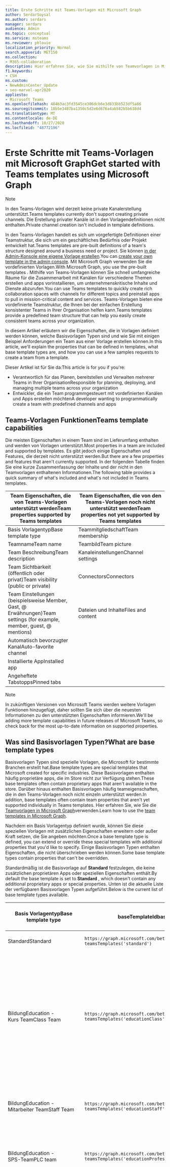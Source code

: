 ```yaml
---
title: Erste Schritte mit Teams-Vorlagen mit Microsoft Graph
author: SerdarSoysal
ms.author: serdars
manager: serdars
audience: Admin
ms.topic: conceptual
ms.service: msteams
ms.reviewer: phlouie
localization_priority: Normal
search.appverid: MET150
ms.collection:
- M365-collaboration
description: Hier erfahren Sie, wie Sie mithilfe von Teamvorlagen in Microsoft Graph Zusammenarbeit mit Kanälen für verschiedene Themen erstellen und apps vorinstallieren, um Inhalte und Dienste bereitzustellen.
f1.keywords:
- CSH
ms.custom:
- NewAdminCenter_Update
- seo-marvel-apr2020
appliesto:
- Microsoft Teams
ms.openlocfilehash: 484b3ac3fd3545ce306dcb6e3d833bb523df5a86
ms.sourcegitcommit: 18b5e3487ba1350c5d2e6d676a4ab582b5b638d4
ms.translationtype: MT
ms.contentlocale: de-DE
ms.lasthandoff: 10/27/2020
ms.locfileid: "48772196"
---
```

# <a name="get-started-with-teams-templates-using-microsoft-graph"></a><span data-ttu-id="d77b0-103">Erste Schritte mit Teams-Vorlagen mit Microsoft Graph</span><span class="sxs-lookup"><span data-stu-id="d77b0-103">Get started with Teams templates using Microsoft Graph</span></span>

> [!NOTE]
> <span data-ttu-id="d77b0-104">In den Teams-Vorlagen wird derzeit keine private Kanalerstellung unterstützt.</span><span class="sxs-lookup"><span data-stu-id="d77b0-104">Teams templates currently don't support creating private channels.</span></span> <span data-ttu-id="d77b0-105">Die Erstellung privater Kanäle ist in den Vorlagendefinitionen nicht enthalten.</span><span class="sxs-lookup"><span data-stu-id="d77b0-105">Private channel creation isn't included in template definitions.</span></span>

<span data-ttu-id="d77b0-106">In den Teams-Vorlagen handelt es sich um vorgefertigte Definitionen einer Teamstruktur, die sich um ein geschäftliches Bedürfnis oder Projekt entwickelt hat.</span><span class="sxs-lookup"><span data-stu-id="d77b0-106">Teams templates are pre-built definitions of a team's structure designed around a business need or project.</span></span> <span data-ttu-id="d77b0-107">Sie können [in der Admin-Konsole eine eigene Vorlage erstellen](get-started-with-teams-templates-in-the-admin-console.md).</span><span class="sxs-lookup"><span data-stu-id="d77b0-107">You can [create your own template in the admin console](get-started-with-teams-templates-in-the-admin-console.md).</span></span> <span data-ttu-id="d77b0-108">Mit Microsoft Graph verwenden Sie die vordefinierten Vorlagen.</span><span class="sxs-lookup"><span data-stu-id="d77b0-108">With Microsoft Graph, you use the pre-built templates .</span></span> <span data-ttu-id="d77b0-109">Mithilfe von Teams-Vorlagen können Sie schnell umfangreiche Räume für die Zusammenarbeit mit Kanälen für verschiedene Themen erstellen und apps vorinstallieren, um unternehmenskritische Inhalte und Dienste abzurufen.</span><span class="sxs-lookup"><span data-stu-id="d77b0-109">You can use Teams templates to quickly create rich collaboration spaces with channels for different topics and preinstall apps to pull in mission-critical content and services.</span></span> <span data-ttu-id="d77b0-110">Teams-Vorlagen bieten eine vordefinierte Teamstruktur, die Ihnen bei der einfachen Erstellung konsistenter Teams in Ihrer Organisation helfen kann.</span><span class="sxs-lookup"><span data-stu-id="d77b0-110">Teams templates provide a predefined team structure that can help you easily create consistent teams across your organization.</span></span>

<span data-ttu-id="d77b0-111">In diesem Artikel erläutern wir die Eigenschaften, die in Vorlagen definiert werden können, welche Basisvorlagen Typen sind und wie Sie mit einigen Beispiel Anforderungen ein Team aus einer Vorlage erstellen können.</span><span class="sxs-lookup"><span data-stu-id="d77b0-111">In this article, we'll explain the properties that can be defined in templates, what base template types are, and how you can use a few samples requests to create a team from a template.</span></span>

<span data-ttu-id="d77b0-112">Dieser Artikel ist für Sie da:</span><span class="sxs-lookup"><span data-stu-id="d77b0-112">This article is for you if you're:</span></span>

- <span data-ttu-id="d77b0-113">Verantwortlich für das Planen, bereitstellen und Verwalten mehrerer Teams in Ihrer Organisation</span><span class="sxs-lookup"><span data-stu-id="d77b0-113">Responsible for planning, deploying, and managing multiple teams across your organization</span></span><br>
- <span data-ttu-id="d77b0-114">Entwickler, die ein Team programmgesteuert mit vordefinierten Kanälen und Apps erstellen möchten</span><span class="sxs-lookup"><span data-stu-id="d77b0-114">A developer wanting to programmatically create a team with predefined channels and apps</span></span>

## <a name="teams-template-capabilities"></a><span data-ttu-id="d77b0-115">Teams-Vorlagen Funktionen</span><span class="sxs-lookup"><span data-stu-id="d77b0-115">Teams template capabilities</span></span>

<span data-ttu-id="d77b0-116">Die meisten Eigenschaften in einem Team sind im Lieferumfang enthalten und werden von Vorlagen unterstützt.</span><span class="sxs-lookup"><span data-stu-id="d77b0-116">Most properties in a team are included and supported by templates.</span></span> <span data-ttu-id="d77b0-117">Es gibt jedoch einige Eigenschaften und Features, die derzeit nicht unterstützt werden.</span><span class="sxs-lookup"><span data-stu-id="d77b0-117">But there are a few properties and features that aren't currently supported.</span></span> <span data-ttu-id="d77b0-118">In der folgenden Tabelle finden Sie eine kurze Zusammenfassung der Inhalte und der nicht in den Teamvorlagen enthaltenen Informationen.</span><span class="sxs-lookup"><span data-stu-id="d77b0-118">The following table provides a quick summary of what's included and what's not included in Teams templates.</span></span>

| <span data-ttu-id="d77b0-119">**Team Eigenschaften, die von Teams-Vorlagen unterstützt werden**</span><span class="sxs-lookup"><span data-stu-id="d77b0-119">**Team properties supported by Teams templates**</span></span> | <span data-ttu-id="d77b0-120">**Team Eigenschaften, die von den Teams-Vorlagen noch nicht unterstützt werden**</span><span class="sxs-lookup"><span data-stu-id="d77b0-120">**Team properties not yet supported by Teams templates**</span></span> |
| ------------------------------------------------ | -------------------------------------------------------- |
| <span data-ttu-id="d77b0-121">Basis Vorlagentyp</span><span class="sxs-lookup"><span data-stu-id="d77b0-121">Base template type</span></span> | <span data-ttu-id="d77b0-122">Teammitgliedschaft</span><span class="sxs-lookup"><span data-stu-id="d77b0-122">Team membership</span></span> |
| <span data-ttu-id="d77b0-123">Teamname</span><span class="sxs-lookup"><span data-stu-id="d77b0-123">Team name</span></span> | <span data-ttu-id="d77b0-124">Teambild</span><span class="sxs-lookup"><span data-stu-id="d77b0-124">Team picture</span></span> |
| <span data-ttu-id="d77b0-125">Team Beschreibung</span><span class="sxs-lookup"><span data-stu-id="d77b0-125">Team description</span></span> | <span data-ttu-id="d77b0-126">Kanaleinstellungen</span><span class="sxs-lookup"><span data-stu-id="d77b0-126">Channel settings</span></span> |
| <span data-ttu-id="d77b0-127">Team Sichtbarkeit (öffentlich oder privat)</span><span class="sxs-lookup"><span data-stu-id="d77b0-127">Team visibility (public or private)</span></span> | <span data-ttu-id="d77b0-128">Connectors</span><span class="sxs-lookup"><span data-stu-id="d77b0-128">Connectors</span></span> |
| <span data-ttu-id="d77b0-129">Team Einstellungen (beispielsweise Member, Gast, @ Erwähnungen)</span><span class="sxs-lookup"><span data-stu-id="d77b0-129">Team settings (for example, member, guest, @ mentions)</span></span> | <span data-ttu-id="d77b0-130">Dateien und Inhalte</span><span class="sxs-lookup"><span data-stu-id="d77b0-130">Files and content</span></span> |
| <span data-ttu-id="d77b0-131">Automatisch bevorzugter Kanal</span><span class="sxs-lookup"><span data-stu-id="d77b0-131">Auto-favorite channel</span></span> | |
| <span data-ttu-id="d77b0-132">Installierte App</span><span class="sxs-lookup"><span data-stu-id="d77b0-132">Installed app</span></span> | |
| <span data-ttu-id="d77b0-133">Angeheftete Tabstopps</span><span class="sxs-lookup"><span data-stu-id="d77b0-133">Pinned tabs</span></span> | |

> [!NOTE]
> <span data-ttu-id="d77b0-134">In zukünftigen Versionen von Microsoft Teams werden weitere Vorlagen Funktionen hinzugefügt, daher sollten Sie sich über die neuesten Informationen zu den unterstützten Eigenschaften informieren.</span><span class="sxs-lookup"><span data-stu-id="d77b0-134">We'll be adding more template capabilities in future releases of Microsoft Teams, so check back for the most up-to-date information on supported properties.</span></span>

## <a name="what-are-base-template-types"></a><span data-ttu-id="d77b0-135">Was sind Basisvorlagen Typen?</span><span class="sxs-lookup"><span data-stu-id="d77b0-135">What are base template types</span></span>

<span data-ttu-id="d77b0-136">Basisvorlagen Typen sind spezielle Vorlagen, die Microsoft für bestimmte Branchen erstellt hat.</span><span class="sxs-lookup"><span data-stu-id="d77b0-136">Base template types are special templates that Microsoft created for specific industries.</span></span> <span data-ttu-id="d77b0-137">Diese Basisvorlagen enthalten häufig proprietäre apps, die im Store nicht zur Verfügung stehen.</span><span class="sxs-lookup"><span data-stu-id="d77b0-137">These base templates often contain proprietary apps that aren't available in the store.</span></span> <span data-ttu-id="d77b0-138">Darüber hinaus enthalten Basisvorlagen häufig teameigenschaften, die in den Teams-Vorlagen noch nicht einzeln unterstützt werden.</span><span class="sxs-lookup"><span data-stu-id="d77b0-138">In addition, base templates often contain team properties that aren't yet supported individually in Teams templates.</span></span> <span data-ttu-id="d77b0-139">Hier erfahren Sie, wie Sie die [Teamvorlagen in Microsoft Graph](get-started-with-teams-templates.md)verwenden.</span><span class="sxs-lookup"><span data-stu-id="d77b0-139">Learn how to use the [team templates in Microsoft Graph](get-started-with-teams-templates.md).</span></span>

<span data-ttu-id="d77b0-140">Nachdem ein Basis Vorlagentyp definiert wurde, können Sie diese speziellen Vorlagen mit zusätzlichen Eigenschaften erweitern oder außer Kraft setzen, die Sie angeben möchten.</span><span class="sxs-lookup"><span data-stu-id="d77b0-140">Once a base template type is defined, you can extend or override these special templates with additional properties that you'd like to specify.</span></span> <span data-ttu-id="d77b0-141">Einige Basisvorlagen Typen enthalten Eigenschaften, die nicht überschrieben werden können.</span><span class="sxs-lookup"><span data-stu-id="d77b0-141">Some base template types contain properties that can't be overridden.</span></span>

<span data-ttu-id="d77b0-142">Standardmäßig ist die Basisvorlage auf **Standard** festzulegen, die keine zusätzlichen proprietären Apps oder speziellen Eigenschaften enthält.</span><span class="sxs-lookup"><span data-stu-id="d77b0-142">By default the base template is set to **Standard** , which doesn't contain any additional proprietary apps or special properties.</span></span> <span data-ttu-id="d77b0-143">Unten ist die aktuelle Liste der verfügbaren Basisvorlagen Typen aufgeführt.</span><span class="sxs-lookup"><span data-stu-id="d77b0-143">Below is the current list of base template types available.</span></span>

| <span data-ttu-id="d77b0-144">Basis Vorlagentyp</span><span class="sxs-lookup"><span data-stu-id="d77b0-144">Base template type</span></span> | <span data-ttu-id="d77b0-145">baseTemplateId</span><span class="sxs-lookup"><span data-stu-id="d77b0-145">baseTemplateId</span></span> | <span data-ttu-id="d77b0-146">Eigenschaften, die mit dieser Basisvorlage geliefert werden</span><span class="sxs-lookup"><span data-stu-id="d77b0-146">Properties that come with this base template</span></span> |
| ------------------ | -------------- | ----------------------------------------------------- |
| <span data-ttu-id="d77b0-147">Standard</span><span class="sxs-lookup"><span data-stu-id="d77b0-147">Standard</span></span> | `https://graph.microsoft.com/beta/`<br>`teamsTemplates('standard')` | <span data-ttu-id="d77b0-148">Keine weiteren apps und Eigenschaften</span><span class="sxs-lookup"><span data-stu-id="d77b0-148">No additional apps and properties</span></span> |
| <span data-ttu-id="d77b0-149">Bildung</span><span class="sxs-lookup"><span data-stu-id="d77b0-149">Education -</span></span><br><span data-ttu-id="d77b0-150">Kurs Team</span><span class="sxs-lookup"><span data-stu-id="d77b0-150">Class Team</span></span> | `https://graph.microsoft.com/beta/`<br>`teamsTemplates('educationClass')` | <span data-ttu-id="d77b0-151">Apps</span><span class="sxs-lookup"><span data-stu-id="d77b0-151">Apps:</span></span><ul><li><span data-ttu-id="d77b0-152">OneNote-Kurs Notizbuch (auf der Registerkarte " **Allgemein** " angeheftet)</span><span class="sxs-lookup"><span data-stu-id="d77b0-152">OneNote Class Notebook (pinned to the **General** tab)</span></span> </li><li><span data-ttu-id="d77b0-153">Aufgaben-app (angeheftet an die Registerkarte " **Allgemein** ")</span><span class="sxs-lookup"><span data-stu-id="d77b0-153">Assignments app (pinned to the **General** tab)</span></span></li></ul> <span data-ttu-id="d77b0-154">Team Eigenschaften:</span><span class="sxs-lookup"><span data-stu-id="d77b0-154">Team properties:</span></span><ul><li><span data-ttu-id="d77b0-155">Team Sichtbarkeit auf **HiddenMembership** (kann nicht außer Kraft gesetzt werden)</span><span class="sxs-lookup"><span data-stu-id="d77b0-155">Team visibility set to **HiddenMembership** (cannot be overridden)</span></span></li></ul> |
| <span data-ttu-id="d77b0-156">Bildung</span><span class="sxs-lookup"><span data-stu-id="d77b0-156">Education -</span></span><br><span data-ttu-id="d77b0-157">Mitarbeiter Team</span><span class="sxs-lookup"><span data-stu-id="d77b0-157">Staff Team</span></span> | `https://graph.microsoft.com/beta/`<br>`teamsTemplates('educationStaff')` | <span data-ttu-id="d77b0-158">Apps</span><span class="sxs-lookup"><span data-stu-id="d77b0-158">Apps:</span></span><ul><li><span data-ttu-id="d77b0-159">OneNote-Mitarbeiter Notizbuch (auf der Registerkarte " **Allgemein** " angeheftet)</span><span class="sxs-lookup"><span data-stu-id="d77b0-159">OneNote Staff Notebook (pinned to the **General** tab)</span></span></li></ul> |
|<span data-ttu-id="d77b0-160">Bildung</span><span class="sxs-lookup"><span data-stu-id="d77b0-160">Education -</span></span><br><span data-ttu-id="d77b0-161">SPS-Team</span><span class="sxs-lookup"><span data-stu-id="d77b0-161">PLC team</span></span> |`https://graph.microsoft.com/beta/`<br>`teamsTemplates('educationProfessionalLearningCommunity')` | <span data-ttu-id="d77b0-162">Apps</span><span class="sxs-lookup"><span data-stu-id="d77b0-162">Apps:</span></span><ul><li><span data-ttu-id="d77b0-163">OneNote PLC-Notizbuch (auf der Registerkarte " **Allgemein** " angeheftet)</span><span class="sxs-lookup"><span data-stu-id="d77b0-163">OneNote PLC Notebook (pinned to the **General** tab)</span></span></ul></li>|
| <span data-ttu-id="d77b0-164">Retail</span><span class="sxs-lookup"><span data-stu-id="d77b0-164">Retail -</span></span><br><span data-ttu-id="d77b0-165">Store</span><span class="sxs-lookup"><span data-stu-id="d77b0-165">Store</span></span> | `https://graph.microsoft.com/beta/`<br>`teamsTemplates('retailStore')` | <span data-ttu-id="d77b0-166">Kanäle</span><span class="sxs-lookup"><span data-stu-id="d77b0-166">Channels:</span></span><ul><li><span data-ttu-id="d77b0-167">UMSCHALT Übergabe</span><span class="sxs-lookup"><span data-stu-id="d77b0-167">Shift handoff</span></span></li><li><span data-ttu-id="d77b0-168">Lerntools</span><span class="sxs-lookup"><span data-stu-id="d77b0-168">Learning</span></span></li></ul><span data-ttu-id="d77b0-169">Team Eigenschaften</span><span class="sxs-lookup"><span data-stu-id="d77b0-169">Team properties</span></span><ul><li><span data-ttu-id="d77b0-170">Team Sichtbarkeit auf "öffentlich" eingestellt</span><span class="sxs-lookup"><span data-stu-id="d77b0-170">Team visibility set to Public</span></span></li></ul><span data-ttu-id="d77b0-171">Mitglieder Berechtigungen</span><span class="sxs-lookup"><span data-stu-id="d77b0-171">Member permissions</span></span><ul><li><span data-ttu-id="d77b0-172">Verhindern, dass Mitglieder Kanäle erstellen, aktualisieren oder entfernen</span><span class="sxs-lookup"><span data-stu-id="d77b0-172">Prevent members from creating, updating, or removing channels</span></span></li><li><span data-ttu-id="d77b0-173">Verhindern, dass Mitglieder apps hinzufügen oder entfernen</span><span class="sxs-lookup"><span data-stu-id="d77b0-173">Prevent members from adding or removing apps</span></span></li><li><span data-ttu-id="d77b0-174">Verhindern, dass Mitglieder Connectors erstellen, aktualisieren oder entfernen</span><span class="sxs-lookup"><span data-stu-id="d77b0-174">Prevent members from creating, updating, or removing connectors</span></span></li></ul> |
| <span data-ttu-id="d77b0-175">Retail</span><span class="sxs-lookup"><span data-stu-id="d77b0-175">Retail -</span></span><br><span data-ttu-id="d77b0-176">Manager-Zusammenarbeit</span><span class="sxs-lookup"><span data-stu-id="d77b0-176">Manager collaboration</span></span> | `https://graph.microsoft.com/beta/`<br>`teamsTemplates('retailManagerCollaboration')` | <span data-ttu-id="d77b0-177">Kanäle</span><span class="sxs-lookup"><span data-stu-id="d77b0-177">Channels:</span></span><ul><li><span data-ttu-id="d77b0-178">Lerntools</span><span class="sxs-lookup"><span data-stu-id="d77b0-178">Learning</span></span></li><li><span data-ttu-id="d77b0-179">Vorgänge</span><span class="sxs-lookup"><span data-stu-id="d77b0-179">Operations</span></span></li></ul><span data-ttu-id="d77b0-180">Team Eigenschaften:</span><span class="sxs-lookup"><span data-stu-id="d77b0-180">Team properties:</span></span><ul><li><span data-ttu-id="d77b0-181">Team Sichtbarkeit auf "Privat" gesetzt</span><span class="sxs-lookup"><span data-stu-id="d77b0-181">Team visibility set to Private</span></span></li></ul><span data-ttu-id="d77b0-182">Mitglieder Berechtigungen:</span><span class="sxs-lookup"><span data-stu-id="d77b0-182">Member permissions:</span></span><ul><li><span data-ttu-id="d77b0-183">Verhindern, dass Mitglieder Kanäle erstellen, aktualisieren oder entfernen</span><span class="sxs-lookup"><span data-stu-id="d77b0-183">Prevent members from creating, updating, or removing channels</span></span></li><li><span data-ttu-id="d77b0-184">Verhindern, dass Mitglieder apps hinzufügen oder entfernen</span><span class="sxs-lookup"><span data-stu-id="d77b0-184">Prevent members from adding or removing apps</span></span></li><li><span data-ttu-id="d77b0-185">Verhindern, dass Mitglieder Connectors erstellen, aktualisieren oder entfernen</span><span class="sxs-lookup"><span data-stu-id="d77b0-185">Prevent members from creating, updating, or removing connectors</span></span></li></ul>|
| <span data-ttu-id="d77b0-186">Im Gesundheitswesen</span><span class="sxs-lookup"><span data-stu-id="d77b0-186">Healthcare -</span></span><br><span data-ttu-id="d77b0-187">Ward</span><span class="sxs-lookup"><span data-stu-id="d77b0-187">Ward</span></span> |`https://graph.microsoft.com/beta/`<br>`teamsTemplates('healthcareWard')` |<span data-ttu-id="d77b0-188">Kanäle</span><span class="sxs-lookup"><span data-stu-id="d77b0-188">Channels:</span></span> <ul><li><span data-ttu-id="d77b0-189">Ankündigungen\*</span><span class="sxs-lookup"><span data-stu-id="d77b0-189">Announcements\*</span></span></li><li><span data-ttu-id="d77b0-190">Kauert\*</span><span class="sxs-lookup"><span data-stu-id="d77b0-190">Huddles\*</span></span></li><li><span data-ttu-id="d77b0-191">Runden</span><span class="sxs-lookup"><span data-stu-id="d77b0-191">Rounds</span></span></li><li><span data-ttu-id="d77b0-192">Personal\*</span><span class="sxs-lookup"><span data-stu-id="d77b0-192">Staffing\*</span></span></li><li><span data-ttu-id="d77b0-193">Schulungen\*</span><span class="sxs-lookup"><span data-stu-id="d77b0-193">Training\*</span></span></li></ul><span data-ttu-id="d77b0-194">\*Automatisch bevorzugte Kanäle</span><span class="sxs-lookup"><span data-stu-id="d77b0-194">\*Auto-favorited channels</span></span> |
|<span data-ttu-id="d77b0-195">Im Gesundheitswesen</span><span class="sxs-lookup"><span data-stu-id="d77b0-195">Healthcare -</span></span><br><span data-ttu-id="d77b0-196">Krankenhaus</span><span class="sxs-lookup"><span data-stu-id="d77b0-196">Hospital</span></span> | `https://graph.microsoft.com/beta/`<br>`teamsTemplates('healthcareHospital')` |<span data-ttu-id="d77b0-197">Kanäle</span><span class="sxs-lookup"><span data-stu-id="d77b0-197">Channels:</span></span><ul><li><span data-ttu-id="d77b0-198">Ankündigungen\*</span><span class="sxs-lookup"><span data-stu-id="d77b0-198">Announcements\*</span></span></li><li><span data-ttu-id="d77b0-199">Compliance\*</span><span class="sxs-lookup"><span data-stu-id="d77b0-199">Compliance\*</span></span></li><li><span data-ttu-id="d77b0-200">Freiheits</span><span class="sxs-lookup"><span data-stu-id="d77b0-200">Custodial</span></span></li><li><span data-ttu-id="d77b0-201">Personalwesen</span><span class="sxs-lookup"><span data-stu-id="d77b0-201">Human Resources</span></span></li></li><li><span data-ttu-id="d77b0-202">Apotheke</span><span class="sxs-lookup"><span data-stu-id="d77b0-202">Pharmacy</span></span></li></ul><span data-ttu-id="d77b0-203">\*Automatisch bevorzugter Kanal</span><span class="sxs-lookup"><span data-stu-id="d77b0-203">\*Auto-favorited channel</span></span>|
|||


<span data-ttu-id="d77b0-204">Verwenden Sie die folgenden Vorlagen zum Erstellen von Teams sowohl im Team Client als auch in Microsoft Graph.</span><span class="sxs-lookup"><span data-stu-id="d77b0-204">Use the following templates to create teams in both the Teams client as well as Microsoft Graph.</span></span>


| <span data-ttu-id="d77b0-205">Basis Vorlagentyp</span><span class="sxs-lookup"><span data-stu-id="d77b0-205">Base template type</span></span> | <span data-ttu-id="d77b0-206">baseTemplateId</span><span class="sxs-lookup"><span data-stu-id="d77b0-206">baseTemplateId</span></span> | <span data-ttu-id="d77b0-207">Eigenschaften, die mit dieser Basisvorlage geliefert werden</span><span class="sxs-lookup"><span data-stu-id="d77b0-207">Properties that come with this base template</span></span> |
| ------------------ | -------------- | ----------------------------------------------------- |
| <span data-ttu-id="d77b0-208">Übernehmen von Office 365</span><span class="sxs-lookup"><span data-stu-id="d77b0-208">Adopt Office 365</span></span> |`com.microsoft.teams.template.`<br>`AdoptOffice365`|  <span data-ttu-id="d77b0-209">Kanäle</span><span class="sxs-lookup"><span data-stu-id="d77b0-209">Channels:</span></span> <ul><li><span data-ttu-id="d77b0-210">Allgemein</span><span class="sxs-lookup"><span data-stu-id="d77b0-210">General</span></span></li> <li><span data-ttu-id="d77b0-211">Ankündigungen</span><span class="sxs-lookup"><span data-stu-id="d77b0-211">Announcements</span></span></li> <li><span data-ttu-id="d77b0-212">Champions Corner</span><span class="sxs-lookup"><span data-stu-id="d77b0-212">Champions corner</span></span></li> <li><span data-ttu-id="d77b0-213">Team Formulare</span><span class="sxs-lookup"><span data-stu-id="d77b0-213">Team forms</span></span></li></ul> <span data-ttu-id="d77b0-214">Apps</span><span class="sxs-lookup"><span data-stu-id="d77b0-214">Apps:</span></span> <ul><li><span data-ttu-id="d77b0-215">Wiki-</span><span class="sxs-lookup"><span data-stu-id="d77b0-215">Wiki</span></span></li>  <li><span data-ttu-id="d77b0-216">Kalender</span><span class="sxs-lookup"><span data-stu-id="d77b0-216">Calendar</span></span></li> |
| <span data-ttu-id="d77b0-217">Verwalten eines Projekts</span><span class="sxs-lookup"><span data-stu-id="d77b0-217">Manage a project</span></span> |`com.microsoft.teams.template.`<br>`ManageAProject`| <span data-ttu-id="d77b0-218">Kanäle</span><span class="sxs-lookup"><span data-stu-id="d77b0-218">Channels:</span></span> <ul><li><span data-ttu-id="d77b0-219">Allgemein</span><span class="sxs-lookup"><span data-stu-id="d77b0-219">General</span></span></li> <li><span data-ttu-id="d77b0-220">Ankündigungen</span><span class="sxs-lookup"><span data-stu-id="d77b0-220">Announcements</span></span></li> <li><span data-ttu-id="d77b0-221">Ressourcen</span><span class="sxs-lookup"><span data-stu-id="d77b0-221">Resources</span></span></li> <li><span data-ttu-id="d77b0-222">Planung</span><span class="sxs-lookup"><span data-stu-id="d77b0-222">Planning</span></span></li></ul> <span data-ttu-id="d77b0-223">Apps</span><span class="sxs-lookup"><span data-stu-id="d77b0-223">Apps:</span></span><ul><li><span data-ttu-id="d77b0-224">Wiki-</span><span class="sxs-lookup"><span data-stu-id="d77b0-224">Wiki</span></span></li><li><span data-ttu-id="d77b0-225">OneNote</span><span class="sxs-lookup"><span data-stu-id="d77b0-225">OneNote</span></span></li></ul> |
| <span data-ttu-id="d77b0-226">Verwalten eines Ereignisses</span><span class="sxs-lookup"><span data-stu-id="d77b0-226">Manage an event</span></span>|`com.microsoft.teams.template.`<br>`ManageAnEvent` | <span data-ttu-id="d77b0-227">Kanäle</span><span class="sxs-lookup"><span data-stu-id="d77b0-227">Channels:</span></span> <ul><li><span data-ttu-id="d77b0-228">Allgemein</span><span class="sxs-lookup"><span data-stu-id="d77b0-228">General</span></span></li> <li><span data-ttu-id="d77b0-229">Ankündigungen</span><span class="sxs-lookup"><span data-stu-id="d77b0-229">Announcements</span></span></li> <li><span data-ttu-id="d77b0-230">Budget</span><span class="sxs-lookup"><span data-stu-id="d77b0-230">Budget</span></span></li> <li><span data-ttu-id="d77b0-231">Inhalt</span><span class="sxs-lookup"><span data-stu-id="d77b0-231">Content</span></span></li><li><span data-ttu-id="d77b0-232">Logistik</span><span class="sxs-lookup"><span data-stu-id="d77b0-232">Logistics</span></span></li> <li><span data-ttu-id="d77b0-233">Planung</span><span class="sxs-lookup"><span data-stu-id="d77b0-233">Planning</span></span></li> <li> <span data-ttu-id="d77b0-234">Marketing und PR</span><span class="sxs-lookup"><span data-stu-id="d77b0-234">Marketing and PR</span></span></li></ul> <span data-ttu-id="d77b0-235">Apps</span><span class="sxs-lookup"><span data-stu-id="d77b0-235">Apps:</span></span><ul><li><span data-ttu-id="d77b0-236">Wiki-</span><span class="sxs-lookup"><span data-stu-id="d77b0-236">Wiki</span></span></li><li><span data-ttu-id="d77b0-237">Website</span><span class="sxs-lookup"><span data-stu-id="d77b0-237">Website</span></span></li> <li><span data-ttu-id="d77b0-238">YouTube</span><span class="sxs-lookup"><span data-stu-id="d77b0-238">YouTube</span></span></li> <li><span data-ttu-id="d77b0-239">Planner</span><span class="sxs-lookup"><span data-stu-id="d77b0-239">Planner</span></span></li> <li><span data-ttu-id="d77b0-240">OneNote</span><span class="sxs-lookup"><span data-stu-id="d77b0-240">OneNote</span></span></li></ul> |
|<span data-ttu-id="d77b0-241">Onboard-Mitarbeiter</span><span class="sxs-lookup"><span data-stu-id="d77b0-241">Onboard employees</span></span>|`com.microsoft.teams.template.`<br>`OnboardEmployees` | <span data-ttu-id="d77b0-242">Kanäle</span><span class="sxs-lookup"><span data-stu-id="d77b0-242">Channels:</span></span> <ul><li><span data-ttu-id="d77b0-243">Allgemein</span><span class="sxs-lookup"><span data-stu-id="d77b0-243">General</span></span></li> <li><span data-ttu-id="d77b0-244">Ankündigungen</span><span class="sxs-lookup"><span data-stu-id="d77b0-244">Announcements</span></span></li> <li><span data-ttu-id="d77b0-245">Mitarbeiter-Chat</span><span class="sxs-lookup"><span data-stu-id="d77b0-245">Employee chat</span></span></li> <li><span data-ttu-id="d77b0-246">Schulungen</span><span class="sxs-lookup"><span data-stu-id="d77b0-246">Training</span></span></li></ul><span data-ttu-id="d77b0-247">Apps</span><span class="sxs-lookup"><span data-stu-id="d77b0-247">Apps:</span></span><ul><li><span data-ttu-id="d77b0-248">Wiki-</span><span class="sxs-lookup"><span data-stu-id="d77b0-248">Wiki</span></span></li><li><span data-ttu-id="d77b0-249">Gemeinschaften</span><span class="sxs-lookup"><span data-stu-id="d77b0-249">Communities</span></span></li></ul>|
|<span data-ttu-id="d77b0-250">Organisieren des Helpdesks</span><span class="sxs-lookup"><span data-stu-id="d77b0-250">Organize help desk</span></span>| `com.microsoft.teams.template.`<br>`OrganizeHelpDesk`|<span data-ttu-id="d77b0-251">Kanäle</span><span class="sxs-lookup"><span data-stu-id="d77b0-251">Channels:</span></span><ul><li><span data-ttu-id="d77b0-252">Allgemein</span><span class="sxs-lookup"><span data-stu-id="d77b0-252">General</span></span></li><li><span data-ttu-id="d77b0-253">Ankündigungen</span><span class="sxs-lookup"><span data-stu-id="d77b0-253">Announcements</span></span></li><li><span data-ttu-id="d77b0-254">Häufig gestellte Fragen</span><span class="sxs-lookup"><span data-stu-id="d77b0-254">FAQ</span></span></li></ul><span data-ttu-id="d77b0-255">Apps</span><span class="sxs-lookup"><span data-stu-id="d77b0-255">Apps:</span></span><ul><li><span data-ttu-id="d77b0-256">Wiki-</span><span class="sxs-lookup"><span data-stu-id="d77b0-256">Wiki</span></span></li><li><span data-ttu-id="d77b0-257">OneNote</span><span class="sxs-lookup"><span data-stu-id="d77b0-257">OneNote</span></span></li></ul> |
| <span data-ttu-id="d77b0-258">Zusammenarbeit bei der Patientenversorgung</span><span class="sxs-lookup"><span data-stu-id="d77b0-258">Collaborate on patient care</span></span>| `healthcareWard `| <span data-ttu-id="d77b0-259">Kanäle</span><span class="sxs-lookup"><span data-stu-id="d77b0-259">Channels:</span></span><ul><li><span data-ttu-id="d77b0-260">Allgemein</span><span class="sxs-lookup"><span data-stu-id="d77b0-260">General</span></span></li><li><span data-ttu-id="d77b0-261">Ankündigungen</span><span class="sxs-lookup"><span data-stu-id="d77b0-261">Announcements</span></span></li><li><span data-ttu-id="d77b0-262">Kauert</span><span class="sxs-lookup"><span data-stu-id="d77b0-262">Huddles</span></span></li><li><span data-ttu-id="d77b0-263">Runden</span><span class="sxs-lookup"><span data-stu-id="d77b0-263">Rounds</span></span></li><li><span data-ttu-id="d77b0-264">Personal</span><span class="sxs-lookup"><span data-stu-id="d77b0-264">Staffing</span></span></li><li><span data-ttu-id="d77b0-265">Schulungen</span><span class="sxs-lookup"><span data-stu-id="d77b0-265">Training</span></span></li></ul> <span data-ttu-id="d77b0-266">Apps</span><span class="sxs-lookup"><span data-stu-id="d77b0-266">Apps:</span></span> <ul><li><span data-ttu-id="d77b0-267">Wiki-</span><span class="sxs-lookup"><span data-stu-id="d77b0-267">Wiki</span></span></li>|
| <span data-ttu-id="d77b0-268">Zusammenarbeiten an globaler Krise oder Veranstaltung</span><span class="sxs-lookup"><span data-stu-id="d77b0-268">Collaborate on global crisis or event</span></span> |`com.microsoft.teams.template.`<br>`CollaborateOnAGlobalCrisisOrEvent`| <span data-ttu-id="d77b0-269">Kanäle</span><span class="sxs-lookup"><span data-stu-id="d77b0-269">Channels:</span></span> <ul><li><span data-ttu-id="d77b0-270">Allgemein</span><span class="sxs-lookup"><span data-stu-id="d77b0-270">General</span></span><li><span data-ttu-id="d77b0-271">Ankündigungen</span><span class="sxs-lookup"><span data-stu-id="d77b0-271">Announcements</span></span></li><li><span data-ttu-id="d77b0-272">Welt Nachrichten</span><span class="sxs-lookup"><span data-stu-id="d77b0-272">World news</span></span></li><li><span data-ttu-id="d77b0-273">Business Continuity</span><span class="sxs-lookup"><span data-stu-id="d77b0-273">Business continuity</span></span></li><li><span data-ttu-id="d77b0-274">Remote arbeiten</span><span class="sxs-lookup"><span data-stu-id="d77b0-274">Remote working</span></span></li><li><span data-ttu-id="d77b0-275">Interne Comms</span><span class="sxs-lookup"><span data-stu-id="d77b0-275">Internal comms</span></span></li><li><span data-ttu-id="d77b0-276">Externe Comms</span><span class="sxs-lookup"><span data-stu-id="d77b0-276">External comms</span></span></li><li><span data-ttu-id="d77b0-277">Kundenreklamationen</span><span class="sxs-lookup"><span data-stu-id="d77b0-277">Customer complaints</span></span></li><li><span data-ttu-id="d77b0-278">Kudos</span><span class="sxs-lookup"><span data-stu-id="d77b0-278">Kudos</span></span></li><li><span data-ttu-id="d77b0-279">Executive-Update</span><span class="sxs-lookup"><span data-stu-id="d77b0-279">Executive update</span></span></li></ul><span data-ttu-id="d77b0-280">Apps</span><span class="sxs-lookup"><span data-stu-id="d77b0-280">Apps:</span></span> <ul><li><span data-ttu-id="d77b0-281">Lob</span><span class="sxs-lookup"><span data-stu-id="d77b0-281">Praise</span></span></li><li><span data-ttu-id="d77b0-282">Wiki-</span><span class="sxs-lookup"><span data-stu-id="d77b0-282">Wiki</span></span></li><li><span data-ttu-id="d77b0-283">Website</span><span class="sxs-lookup"><span data-stu-id="d77b0-283">Website</span></span></li></ul>|
|<span data-ttu-id="d77b0-284">Zusammenarbeiten in einer Bankfiliale</span><span class="sxs-lookup"><span data-stu-id="d77b0-284">Collaborate within a bank branch</span></span>| `com.microsoft.teams.template.`<br>`CollaborateWithinABankBranch `|<span data-ttu-id="d77b0-285">Kanäle</span><span class="sxs-lookup"><span data-stu-id="d77b0-285">Channels:</span></span> <ul><li><span data-ttu-id="d77b0-286">Allgemein</span><span class="sxs-lookup"><span data-stu-id="d77b0-286">General</span></span><li><span data-ttu-id="d77b0-287">Ankündigungen</span><span class="sxs-lookup"><span data-stu-id="d77b0-287">Announcements</span></span></li><li><span data-ttu-id="d77b0-288">Kauert</span><span class="sxs-lookup"><span data-stu-id="d77b0-288">Huddles</span></span></li><li><span data-ttu-id="d77b0-289">Kundenbesprechungen</span><span class="sxs-lookup"><span data-stu-id="d77b0-289">Customer meetings</span></span></li><li><span data-ttu-id="d77b0-290">Coaching</span><span class="sxs-lookup"><span data-stu-id="d77b0-290">Coaching</span></span></li><li><span data-ttu-id="d77b0-291">Qualifikationsentwicklung</span><span class="sxs-lookup"><span data-stu-id="d77b0-291">Skills development</span></span></li><li><span data-ttu-id="d77b0-292">Kreditbearbeitung</span><span class="sxs-lookup"><span data-stu-id="d77b0-292">Loan processing</span></span></li><li><span data-ttu-id="d77b0-293">Kundenreklamationen</span><span class="sxs-lookup"><span data-stu-id="d77b0-293">Customer complaints</span></span></li><li><span data-ttu-id="d77b0-294">Kudos</span><span class="sxs-lookup"><span data-stu-id="d77b0-294">Kudos</span></span></li><li><span data-ttu-id="d77b0-295">Lustige Sachen</span><span class="sxs-lookup"><span data-stu-id="d77b0-295">Fun stuff</span></span></li><li><span data-ttu-id="d77b0-296">Compliance</span><span class="sxs-lookup"><span data-stu-id="d77b0-296">Compliance</span></span></li></ul>|
|<span data-ttu-id="d77b0-297">Koordinieren der Vorfall Antwort</span><span class="sxs-lookup"><span data-stu-id="d77b0-297">Coordinate incident response</span></span>| `com.microsoft.teams.template.`<br>`CoordinateIncidentResponse`|<span data-ttu-id="d77b0-298">Kanäle</span><span class="sxs-lookup"><span data-stu-id="d77b0-298">Channels:</span></span> <ul><li><span data-ttu-id="d77b0-299">Allgemein</span><span class="sxs-lookup"><span data-stu-id="d77b0-299">General</span></span><li><span data-ttu-id="d77b0-300">Ankündigungen</span><span class="sxs-lookup"><span data-stu-id="d77b0-300">Announcements</span></span></li><li><span data-ttu-id="d77b0-301">Logistik</span><span class="sxs-lookup"><span data-stu-id="d77b0-301">Logistics</span></span></li><li><span data-ttu-id="d77b0-302">Planung</span><span class="sxs-lookup"><span data-stu-id="d77b0-302">Planning</span></span></li><li><span data-ttu-id="d77b0-303">Recovery</span><span class="sxs-lookup"><span data-stu-id="d77b0-303">Recovery</span></span></li><li><span data-ttu-id="d77b0-304">Dringend</span><span class="sxs-lookup"><span data-stu-id="d77b0-304">Urgent</span></span></li></ul> <span data-ttu-id="d77b0-305">Apps</span><span class="sxs-lookup"><span data-stu-id="d77b0-305">Apps:</span></span> <ul><li><span data-ttu-id="d77b0-306">Wiki-</span><span class="sxs-lookup"><span data-stu-id="d77b0-306">Wiki</span></span></li><li><span data-ttu-id="d77b0-307">Excel</span><span class="sxs-lookup"><span data-stu-id="d77b0-307">Excel</span></span></li><li><span data-ttu-id="d77b0-308">OneNote</span><span class="sxs-lookup"><span data-stu-id="d77b0-308">OneNote</span></span></li><li><span data-ttu-id="d77b0-309">SharePoint</span><span class="sxs-lookup"><span data-stu-id="d77b0-309">SharePoint</span></span></li><li><span data-ttu-id="d77b0-310">Planner</span><span class="sxs-lookup"><span data-stu-id="d77b0-310">Planner</span></span></li></ul>|
|<span data-ttu-id="d77b0-311">Krankenhaus</span><span class="sxs-lookup"><span data-stu-id="d77b0-311">Hospital</span></span>| <span data-ttu-id="d77b0-312">`healthcareHospita`l</span><span class="sxs-lookup"><span data-stu-id="d77b0-312">`healthcareHospita`l</span></span> |<span data-ttu-id="d77b0-313">Kanäle</span><span class="sxs-lookup"><span data-stu-id="d77b0-313">Channels:</span></span> <ul><li><span data-ttu-id="d77b0-314">Allgemein</span><span class="sxs-lookup"><span data-stu-id="d77b0-314">General</span></span><li><span data-ttu-id="d77b0-315">Ankündigungen</span><span class="sxs-lookup"><span data-stu-id="d77b0-315">Announcements</span></span></li><li><span data-ttu-id="d77b0-316">Compliance</span><span class="sxs-lookup"><span data-stu-id="d77b0-316">Compliance</span></span></li><li><span data-ttu-id="d77b0-317">Freiheits</span><span class="sxs-lookup"><span data-stu-id="d77b0-317">Custodial</span></span></li><li><span data-ttu-id="d77b0-318">Personalwesen</span><span class="sxs-lookup"><span data-stu-id="d77b0-318">Human resources</span></span></li><li><span data-ttu-id="d77b0-319">Apotheke</span><span class="sxs-lookup"><span data-stu-id="d77b0-319">Pharmacy</span></span></li></ul> <span data-ttu-id="d77b0-320">Apps</span><span class="sxs-lookup"><span data-stu-id="d77b0-320">Apps:</span></span> <ul><li><span data-ttu-id="d77b0-321">Wiki-</span><span class="sxs-lookup"><span data-stu-id="d77b0-321">Wiki</span></span></li></ul>|
|<span data-ttu-id="d77b0-322">Organisieren eines Shops</span><span class="sxs-lookup"><span data-stu-id="d77b0-322">Organize a store</span></span>| `retailStore` |<span data-ttu-id="d77b0-323">Kanäle</span><span class="sxs-lookup"><span data-stu-id="d77b0-323">Channels:</span></span> <ul><li><span data-ttu-id="d77b0-324">Allgemein</span><span class="sxs-lookup"><span data-stu-id="d77b0-324">General</span></span><li><span data-ttu-id="d77b0-325">UMSCHALT Übergabe</span><span class="sxs-lookup"><span data-stu-id="d77b0-325">Shift handoff</span></span></li><li><span data-ttu-id="d77b0-326">Lerntools</span><span class="sxs-lookup"><span data-stu-id="d77b0-326">Learning</span></span></li></ul> <span data-ttu-id="d77b0-327">Apps</span><span class="sxs-lookup"><span data-stu-id="d77b0-327">Apps:</span></span> <ul><li><span data-ttu-id="d77b0-328">Wiki-</span><span class="sxs-lookup"><span data-stu-id="d77b0-328">Wiki</span></span></li></ul>|
|<span data-ttu-id="d77b0-329">Qualität und Sicherheit</span><span class="sxs-lookup"><span data-stu-id="d77b0-329">Quality and safety</span></span> |`com.microsoft.teams.`<br>`template.QualitySafety`|<span data-ttu-id="d77b0-330">Kanäle</span><span class="sxs-lookup"><span data-stu-id="d77b0-330">Channels:</span></span> <ul><li><span data-ttu-id="d77b0-331">Allgemein</span><span class="sxs-lookup"><span data-stu-id="d77b0-331">General</span></span><li><span data-ttu-id="d77b0-332">Ankündigungen</span><span class="sxs-lookup"><span data-stu-id="d77b0-332">Announcements</span></span></li><li><span data-ttu-id="d77b0-333">Zeile 1</span><span class="sxs-lookup"><span data-stu-id="d77b0-333">Line 1</span></span></li><li><span data-ttu-id="d77b0-334">Zeile 2</span><span class="sxs-lookup"><span data-stu-id="d77b0-334">Line 2</span></span></li><li><span data-ttu-id="d77b0-335">Zeile 3</span><span class="sxs-lookup"><span data-stu-id="d77b0-335">Line 3</span></span></li><li><span data-ttu-id="d77b0-336">Sicherheit</span><span class="sxs-lookup"><span data-stu-id="d77b0-336">Safety</span></span></li><li><span data-ttu-id="d77b0-337">Schulungen</span><span class="sxs-lookup"><span data-stu-id="d77b0-337">Training</span></span></li><li><span data-ttu-id="d77b0-338">Wartung</span><span class="sxs-lookup"><span data-stu-id="d77b0-338">Maintenance</span></span></li><li><span data-ttu-id="d77b0-339">Lustige Sachen</span><span class="sxs-lookup"><span data-stu-id="d77b0-339">Fun stuff</span></span></li></ul> <span data-ttu-id="d77b0-340">Apps</span><span class="sxs-lookup"><span data-stu-id="d77b0-340">Apps:</span></span> <ul><li><span data-ttu-id="d77b0-341">Wiki-</span><span class="sxs-lookup"><span data-stu-id="d77b0-341">Wiki</span></span></li></ul>|
|<span data-ttu-id="d77b0-342">Zusammenarbeit im Einzelhandel – Manager</span><span class="sxs-lookup"><span data-stu-id="d77b0-342">Retail - manager collaboration</span></span>| `retailManagerCollaboration` |<span data-ttu-id="d77b0-343">Kanäle</span><span class="sxs-lookup"><span data-stu-id="d77b0-343">Channels:</span></span> <ul><li><span data-ttu-id="d77b0-344">Allgemein</span><span class="sxs-lookup"><span data-stu-id="d77b0-344">General</span></span><li><span data-ttu-id="d77b0-345">Vorgänge</span><span class="sxs-lookup"><span data-stu-id="d77b0-345">Operations</span></span></li><li><span data-ttu-id="d77b0-346">Lerntools</span><span class="sxs-lookup"><span data-stu-id="d77b0-346">Learning</span></span></li></ul> <span data-ttu-id="d77b0-347">Apps</span><span class="sxs-lookup"><span data-stu-id="d77b0-347">Apps:</span></span> <ul><li><span data-ttu-id="d77b0-348">Wiki-</span><span class="sxs-lookup"><span data-stu-id="d77b0-348">Wiki</span></span></li></ul>|
||||

<span data-ttu-id="d77b0-349">Weitere Informationen finden Sie unter [Erste Schritte mit Microsoft Teams-Vorlagen im Admin Center](get-started-with-teams-templates-in-the-admin-console.md) .</span><span class="sxs-lookup"><span data-stu-id="d77b0-349">See [Get started with Teams templates in the Admin center](get-started-with-teams-templates-in-the-admin-console.md) for more details.</span></span>

## <a name="related-topics"></a><span data-ttu-id="d77b0-350">Verwandte Themen</span><span class="sxs-lookup"><span data-stu-id="d77b0-350">Related topics</span></span>

- [<span data-ttu-id="d77b0-351">Erste Schritte mit Microsoft Teams-Vorlagen in der Admin-Konsole</span><span class="sxs-lookup"><span data-stu-id="d77b0-351">Get started with Teams templates in the admin console</span></span>](get-started-with-teams-templates-in-the-admin-console.md)
- <span data-ttu-id="d77b0-352">[Team erstellen](https://docs.microsoft.com/graph/api/team-post?view=graph-rest-beta) (in der Vorschau)</span><span class="sxs-lookup"><span data-stu-id="d77b0-352">[Create team](https://docs.microsoft.com/graph/api/team-post?view=graph-rest-beta) (in preview)</span></span>
- [<span data-ttu-id="d77b0-353">Neues Team</span><span class="sxs-lookup"><span data-stu-id="d77b0-353">New-Team</span></span>](https://docs.microsoft.com/powershell/module/teams/New-Team?view=teams-ps)
- [<span data-ttu-id="d77b0-354">Administratorschulung für Microsoft Teams</span><span class="sxs-lookup"><span data-stu-id="d77b0-354">Admin training for Microsoft Teams</span></span>](itadmin-readiness.md)